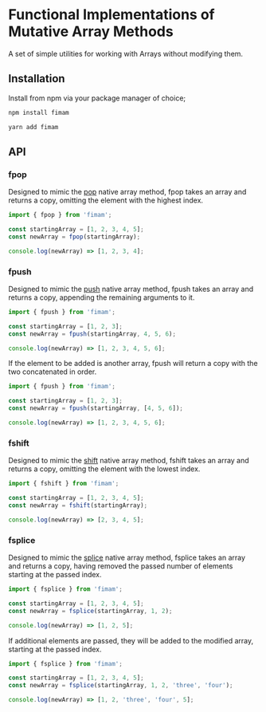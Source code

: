 # Functional Implementations of Mutative Array Methods

A set of simple utilities for working with Arrays without modifying them.

## Installation

Install from npm via your package manager of choice;

```bash
npm install fimam
```

```bash
yarn add fimam
```

## API

### fpop

Designed to mimic the [pop](https://developer.mozilla.org/en-US/docs/Web/JavaScript/Reference/Global_Objects/Array/pop) native array method, fpop takes an array and returns a copy, omitting the element with the highest index.


``````javascript
import { fpop } from 'fimam';

const startingArray = [1, 2, 3, 4, 5];
const newArray = fpop(startingArray);

console.log(newArray) => [1, 2, 3, 4];
``````

### fpush

Designed to mimic the [push](https://developer.mozilla.org/en-US/docs/Web/JavaScript/Reference/Global_Objects/Array/push) native array method, fpush takes an array and returns a copy, appending the remaining arguments to it.

``````javascript
import { fpush } from 'fimam';

const startingArray = [1, 2, 3];
const newArray = fpush(startingArray, 4, 5, 6);

console.log(newArray) => [1, 2, 3, 4, 5, 6];
``````

If the element to be added is another array, fpush will return a copy with the two concatenated in order.

``````javascript
import { fpush } from 'fimam';

const startingArray = [1, 2, 3];
const newArray = fpush(startingArray, [4, 5, 6]);

console.log(newArray) => [1, 2, 3, 4, 5, 6];
``````

### fshift

Designed to mimic the [shift](https://developer.mozilla.org/en-US/docs/Web/JavaScript/Reference/Global_Objects/Array/shift) native array method, fshift takes an array and returns a copy, omitting the element with the lowest index.

``````javascript
import { fshift } from 'fimam';

const startingArray = [1, 2, 3, 4, 5];
const newArray = fshift(startingArray);

console.log(newArray) => [2, 3, 4, 5];
``````

### fsplice

Designed to mimic the [splice](https://developer.mozilla.org/en-US/docs/Web/JavaScript/Reference/Global_Objects/Array/splice) native array method, fsplice takes an array and returns a copy, having removed the passed number of elements starting at the passed index.

``````javascript
import { fsplice } from 'fimam';

const startingArray = [1, 2, 3, 4, 5];
const newArray = fsplice(startingArray, 1, 2);

console.log(newArray) => [1, 2, 5];
``````

If additional elements are passed, they will be added to the modified array, starting at the passed index.

``````javascript
import { fsplice } from 'fimam';

const startingArray = [1, 2, 3, 4, 5];
const newArray = fsplice(startingArray, 1, 2, 'three', 'four');

console.log(newArray) => [1, 2, 'three', 'four', 5];
``````
